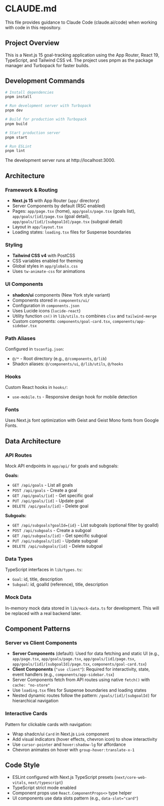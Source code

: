 # CLAUDE.md

This file provides guidance to Claude Code (claude.ai/code) when working with code in this repository.

## Project Overview

This is a Next.js 15 goal-tracking application using the App Router, React 19, TypeScript, and Tailwind CSS v4. The project uses pnpm as the package manager and Turbopack for faster builds.

## Development Commands

```bash
# Install dependencies
pnpm install

# Run development server with Turbopack
pnpm dev

# Build for production with Turbopack
pnpm build

# Start production server
pnpm start

# Run ESLint
pnpm lint
```

The development server runs at http://localhost:3000.

## Architecture

### Framework & Routing
- **Next.js 15** with App Router (`app/` directory)
- Server Components by default (RSC enabled)
- Pages: `app/page.tsx` (home), `app/goals/page.tsx` (goals list), `app/goals/[id]/page.tsx` (goal detail), `app/goals/[id]/[subgoalId]/page.tsx` (subgoal detail)
- Layout in `app/layout.tsx`
- Loading states: `loading.tsx` files for Suspense boundaries

### Styling
- **Tailwind CSS v4** with PostCSS
- CSS variables enabled for theming
- Global styles in `app/globals.css`
- Uses `tw-animate-css` for animations

### UI Components
- **shadcn/ui** components (New York style variant)
- Components stored in `components/ui/`
- Configuration in `components.json`
- Uses Lucide icons (`lucide-react`)
- Utility function `cn()` in `lib/utils.ts` combines `clsx` and `tailwind-merge`
- Custom components: `components/goal-card.tsx`, `components/app-sidebar.tsx`

### Path Aliases
Configured in `tsconfig.json`:
- `@/*` - Root directory (e.g., `@/components`, `@/lib`)
- Shadcn aliases: `@/components/ui`, `@/lib/utils`, `@/hooks`

### Hooks
Custom React hooks in `hooks/`:
- `use-mobile.ts` - Responsive design hook for mobile detection

### Fonts
Uses Next.js font optimization with Geist and Geist Mono fonts from Google Fonts.

## Data Architecture

### API Routes
Mock API endpoints in `app/api/` for goals and subgoals:

**Goals:**
- `GET /api/goals` - List all goals
- `POST /api/goals` - Create a goal
- `GET /api/goals/[id]` - Get specific goal
- `PUT /api/goals/[id]` - Update goal
- `DELETE /api/goals/[id]` - Delete goal

**Subgoals:**
- `GET /api/subgoals?goalId={id}` - List subgoals (optional filter by goalId)
- `POST /api/subgoals` - Create a subgoal
- `GET /api/subgoals/[id]` - Get specific subgoal
- `PUT /api/subgoals/[id]` - Update subgoal
- `DELETE /api/subgoals/[id]` - Delete subgoal

### Data Types
TypeScript interfaces in `lib/types.ts`:
- `Goal`: id, title, description
- `Subgoal`: id, goalId (reference), title, description

### Mock Data
In-memory mock data stored in `lib/mock-data.ts` for development. This will be replaced with a real backend later.

## Component Patterns

### Server vs Client Components
- **Server Components** (default): Used for data fetching and static UI (e.g., `app/page.tsx`, `app/goals/page.tsx`, `app/goals/[id]/page.tsx`, `app/goals/[id]/[subgoalId]/page.tsx`, `components/goal-card.tsx`)
- **Client Components** (`"use client"`): Required for interactivity, state, event handlers (e.g., `components/app-sidebar.tsx`)
- Server Components fetch from API routes using native `fetch()` with `cache: "no-store"`
- Use `loading.tsx` files for Suspense boundaries and loading states
- Nested dynamic routes follow the pattern: `/goals/[id]/[subgoalId]` for hierarchical navigation

### Interactive Cards
Pattern for clickable cards with navigation:
- Wrap shadcn/ui `Card` in Next.js `Link` component
- Add visual indicators (hover effects, chevron icon) to show interactivity
- Use `cursor-pointer` and `hover:shadow-lg` for affordance
- Chevron animates on hover with `group-hover:translate-x-1`

## Code Style

- ESLint configured with Next.js TypeScript presets (`next/core-web-vitals`, `next/typescript`)
- TypeScript strict mode enabled
- Component props use `React.ComponentProps<>` type helper
- UI components use data slots pattern (e.g., `data-slot="card"`)
